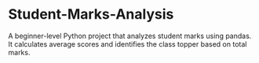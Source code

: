 # Student-Marks-Analysis
A beginner-level Python project that analyzes student marks using pandas. It calculates average scores and identifies the class topper based on total marks.
